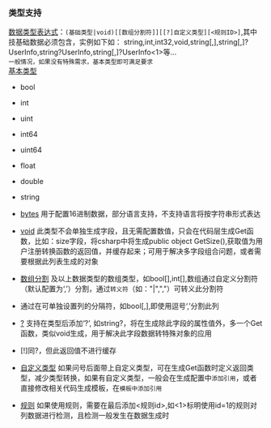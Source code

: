 ### 类型支持

[数据类型表达式](#类型)：`(基础类型|void)[[数组分割符]][[?]自定义类型][<规则ID>]`,其中技基础数据必须包含，实例如下如： 
  string,int,int32,void,string[,],string[,]?UserInfo,string?UserInfo,string[,]?UserInfo<1>等...  
  `一般情况，如果没有特殊需求，基本类型即可满足要求`  
  [基本类型](#基本类型)

- bool

- int

- uint

- int64

- uint64

- float

- double

- string

- [bytes](#bytes) 用于配置16进制数据，部分语言支持，不支持语言将按字符串形式表达

- [void](#void) 此类型不会单独生成字段，且无需配置数值，只会在代码层生成Get函数，比如：size字段，将csharp中将生成public object GetSize(),获取值为用户注册转换函数的返回值，并缓存起来；可用于解决多字段组合问题，或者需要根据此列表生成的对象 

- [数组分割](#分隔符) 及以上数据类型的数组类型，如bool[],int[],数组通过自定义分割符（默认配置为‘,’）分割，通过`转义符`（如："\|","\,"）可转义此分割符

- 通过在可单独设置列的分隔符，如bool[,],即使用逗号‘,’分割此列

- [?](#计算) 支持在类型后添加‘?’, 如string?，将在生成除此字段的属性值外，多一个Get函数，类似void生成，用于解决此字段数据转特殊对象的应用
- [!]同?，但此返回值不进行缓存

- [自定义类型](#自定义) 如果问号后面带上自定义类型，可在生成Get函数时定义返回类型，减少类型转换，如果有自定义类型，一般会在生成配置中`添加引用`，或者直接修改相关代码生成模板，在`模板中添加引用`

- [规则](#规则) 如果使用规则，需要在最后添加<规则id>,如<1>标明使用id=1的规则对列数据进行检测，且检测一般发生在数据生成时